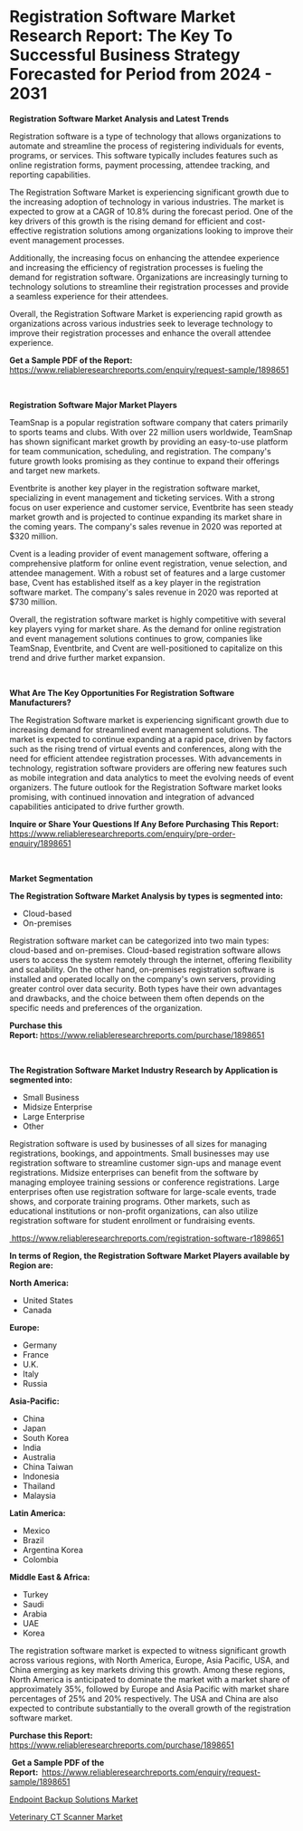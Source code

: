 <p><h1>Registration Software Market Research Report: The Key To Successful Business Strategy Forecasted for Period from 2024 - 2031</h1></p><p><strong>Registration Software Market Analysis and Latest Trends</strong></p>
<p><p>Registration software is a type of technology that allows organizations to automate and streamline the process of registering individuals for events, programs, or services. This software typically includes features such as online registration forms, payment processing, attendee tracking, and reporting capabilities.</p><p>The Registration Software Market is experiencing significant growth due to the increasing adoption of technology in various industries. The market is expected to grow at a CAGR of 10.8% during the forecast period. One of the key drivers of this growth is the rising demand for efficient and cost-effective registration solutions among organizations looking to improve their event management processes.</p><p>Additionally, the increasing focus on enhancing the attendee experience and increasing the efficiency of registration processes is fueling the demand for registration software. Organizations are increasingly turning to technology solutions to streamline their registration processes and provide a seamless experience for their attendees.</p><p>Overall, the Registration Software Market is experiencing rapid growth as organizations across various industries seek to leverage technology to improve their registration processes and enhance the overall attendee experience.</p></p>
<p><strong>Get a Sample PDF of the Report:&nbsp;</strong> <a href="https://www.reliableresearchreports.com/enquiry/request-sample/1898651">https://www.reliableresearchreports.com/enquiry/request-sample/1898651</a></p>
<p>&nbsp;</p>
<p><strong>Registration Software Major Market Players</strong></p>
<p><p>TeamSnap is a popular registration software company that caters primarily to sports teams and clubs. With over 22 million users worldwide, TeamSnap has shown significant market growth by providing an easy-to-use platform for team communication, scheduling, and registration. The company's future growth looks promising as they continue to expand their offerings and target new markets.</p><p>Eventbrite is another key player in the registration software market, specializing in event management and ticketing services. With a strong focus on user experience and customer service, Eventbrite has seen steady market growth and is projected to continue expanding its market share in the coming years. The company's sales revenue in 2020 was reported at $320 million.</p><p>Cvent is a leading provider of event management software, offering a comprehensive platform for online event registration, venue selection, and attendee management. With a robust set of features and a large customer base, Cvent has established itself as a key player in the registration software market. The company's sales revenue in 2020 was reported at $730 million.</p><p>Overall, the registration software market is highly competitive with several key players vying for market share. As the demand for online registration and event management solutions continues to grow, companies like TeamSnap, Eventbrite, and Cvent are well-positioned to capitalize on this trend and drive further market expansion.</p></p>
<p>&nbsp;</p>
<p><strong>What Are The Key Opportunities For Registration Software Manufacturers?</strong></p>
<p><p>The Registration Software market is experiencing significant growth due to increasing demand for streamlined event management solutions. The market is expected to continue expanding at a rapid pace, driven by factors such as the rising trend of virtual events and conferences, along with the need for efficient attendee registration processes. With advancements in technology, registration software providers are offering new features such as mobile integration and data analytics to meet the evolving needs of event organizers. The future outlook for the Registration Software market looks promising, with continued innovation and integration of advanced capabilities anticipated to drive further growth.</p></p>
<p><strong>Inquire or Share Your Questions If Any Before Purchasing This Report:</strong> <a href="https://www.reliableresearchreports.com/enquiry/pre-order-enquiry/1898651">https://www.reliableresearchreports.com/enquiry/pre-order-enquiry/1898651</a></p>
<p>&nbsp;</p>
<p><strong>Market Segmentation</strong></p>
<p><strong>The Registration Software Market Analysis by types is segmented into:</strong></p>
<p><ul><li>Cloud-based</li><li>On-premises</li></ul></p>
<p><p>Registration software market can be categorized into two main types: cloud-based and on-premises. Cloud-based registration software allows users to access the system remotely through the internet, offering flexibility and scalability. On the other hand, on-premises registration software is installed and operated locally on the company's own servers, providing greater control over data security. Both types have their own advantages and drawbacks, and the choice between them often depends on the specific needs and preferences of the organization.</p></p>
<p><strong>Purchase this Report:&nbsp;</strong><a href="https://www.reliableresearchreports.com/purchase/1898651">https://www.reliableresearchreports.com/purchase/1898651</a></p>
<p>&nbsp;</p>
<p><strong>The Registration Software Market Industry Research by Application is segmented into:</strong></p>
<p><ul><li>Small Business</li><li>Midsize Enterprise</li><li>Large Enterprise</li><li>Other</li></ul></p>
<p><p>Registration software is used by businesses of all sizes for managing registrations, bookings, and appointments. Small businesses may use registration software to streamline customer sign-ups and manage event registrations. Midsize enterprises can benefit from the software by managing employee training sessions or conference registrations. Large enterprises often use registration software for large-scale events, trade shows, and corporate training programs. Other markets, such as educational institutions or non-profit organizations, can also utilize registration software for student enrollment or fundraising events.</p></p>
<p><a href="https://www.reliableresearchreports.com/registration-software-r1898651">&nbsp;https://www.reliableresearchreports.com/registration-software-r1898651</a></p>
<p><strong>In terms of Region, the Registration Software Market Players available by Region are:</strong></p>
<p>
    <p> <strong> North America: </strong>
        <ul>
            <li>United States</li>
            <li>Canada</li>
        </ul>
        </p> 
    <p> <strong> Europe: </strong>
        <ul>
            <li>Germany</li>
            <li>France</li>
            <li>U.K.</li>
            <li>Italy</li>
            <li>Russia</li>
        </ul>
        </p> 
    <p> <strong> Asia-Pacific: </strong>
        <ul>
            <li>China</li>
            <li>Japan</li>
            <li>South Korea</li>
            <li>India</li>
            <li>Australia</li>
            <li>China Taiwan</li>
            <li>Indonesia</li>
            <li>Thailand</li>
            <li>Malaysia</li>
        </ul>
        </p> 
    <p> <strong> Latin America: </strong>
        <ul>
            <li>Mexico</li>
            <li>Brazil</li>
            <li>Argentina Korea</li>
            <li>Colombia</li>
        </ul>
        </p> 
    <p> <strong> Middle East & Africa: </strong>
        <ul>
            <li>Turkey</li>
            <li>Saudi</li>
            <li>Arabia</li>
            <li>UAE</li>
            <li>Korea</li>
        </ul>
    </p>
    </p>
<p><p>The registration software market is expected to witness significant growth across various regions, with North America, Europe, Asia Pacific, USA, and China emerging as key markets driving this growth. Among these regions, North America is anticipated to dominate the market with a market share of approximately 35%, followed by Europe and Asia Pacific with market share percentages of 25% and 20% respectively. The USA and China are also expected to contribute substantially to the overall growth of the registration software market.</p></p>
<p><strong>Purchase this Report: </strong><a href="https://www.reliableresearchreports.com/purchase/1898651">https://www.reliableresearchreports.com/purchase/1898651</a></p>
<p>&nbsp;<strong>Get a Sample PDF of the Report:&nbsp;&nbsp;</strong><a href="https://www.reliableresearchreports.com/enquiry/request-sample/1898651">https://www.reliableresearchreports.com/enquiry/request-sample/1898651</a></p>
<p><strong></strong></p>
<p><p><a href="https://github.com/BryceTownsendr/Market-Research-Report-List-5/blob/main/endpoint-backup-solutions-market.md">Endpoint Backup Solutions Market</a></p><p><a href="https://view.publitas.com/reportprime-1/veterinary-ct-scanner-market-global-market-share-and-ranking-overall-sales-and-demand-forecast-2024-2031/">Veterinary CT Scanner Market</a></p></p>